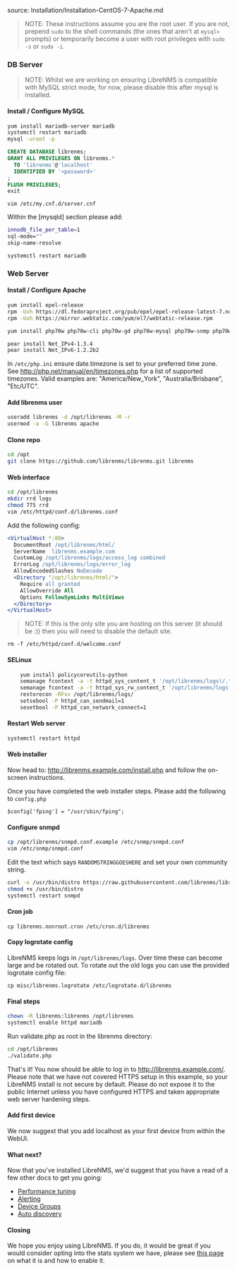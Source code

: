 source: Installation/Installation-CentOS-7-Apache.md
> NOTE: These instructions assume you are the root user.  If you are not, prepend `sudo` to the shell commands (the ones that aren't at `mysql>` prompts) or temporarily become a user with root privileges with `sudo -s` or `sudo -i`.

### DB Server ###

> NOTE: Whilst we are working on ensuring LibreNMS is compatible with MySQL strict mode, for now, please disable this after mysql is installed.

#### Install / Configure MySQL
```bash
yum install mariadb-server mariadb
systemctl restart mariadb
mysql -uroot -p
```

```sql
CREATE DATABASE librenms;
GRANT ALL PRIVILEGES ON librenms.*
  TO 'librenms'@'localhost'
  IDENTIFIED BY '<password>'
;
FLUSH PRIVILEGES;
exit
```

`vim /etc/my.cnf.d/server.cnf`

Within the [mysqld] section please add:

```bash
innodb_file_per_table=1
sql-mode=""
skip-name-resolve
```

```systemctl restart mariadb```

### Web Server ###

#### Install / Configure Apache

```bash
yum install epel-release
rpm -Uvh https://dl.fedoraproject.org/pub/epel/epel-release-latest-7.noarch.rpm
rpm -Uvh https://mirror.webtatic.com/yum/el7/webtatic-release.rpm

yum install php70w php70w-cli php70w-gd php70w-mysql php70w-snmp php70w-pear php70w-curl php70w-common httpd net-snmp mariadb ImageMagick jwhois nmap mtr rrdtool MySQL-python net-snmp-utils cronie php70w-mcrypt fping git

pear install Net_IPv4-1.3.4
pear install Net_IPv6-1.2.2b2
```

In `/etc/php.ini` ensure date.timezone is set to your preferred time zone.  See http://php.net/manual/en/timezones.php for a list of supported timezones.  Valid examples are: "America/New_York", "Australia/Brisbane", "Etc/UTC".

#### Add librenms user

```bash
useradd librenms -d /opt/librenms -M -r
usermod -a -G librenms apache
```

#### Clone repo

```bash
cd /opt
git clone https://github.com/librenms/librenms.git librenms
```

#### Web interface

```bash
cd /opt/librenms
mkdir rrd logs
chmod 775 rrd
vim /etc/httpd/conf.d/librenms.conf
```

Add the following config:

```apache
<VirtualHost *:80>
  DocumentRoot /opt/librenms/html/
  ServerName  librenms.example.com
  CustomLog /opt/librenms/logs/access_log combined
  ErrorLog /opt/librenms/logs/error_log
  AllowEncodedSlashes NoDecode
  <Directory "/opt/librenms/html/">
    Require all granted
    AllowOverride All
    Options FollowSymLinks MultiViews
  </Directory>
</VirtualHost>
```

> NOTE: If this is the only site you are hosting on this server (it should be :)) then you will need to disable the default site.

`rm -f /etc/httpd/conf.d/welcome.conf`

#### SELinux

```bash
    yum install policycoreutils-python
    semanage fcontext -a -t httpd_sys_content_t '/opt/librenms/logs(/.*)?'
    semanage fcontext -a -t httpd_sys_rw_content_t '/opt/librenms/logs(/.*)?'
    restorecon -RFvv /opt/librenms/logs/
    setsebool -P httpd_can_sendmail=1
    sesetbool -P httpd_can_network_connect=1
```

#### Restart Web server

```bash
systemctl restart httpd
```

#### Web installer

Now head to: http://librenms.example.com/install.php and follow the on-screen instructions.

Once you have completed the web installer steps. Please add the following to `config.php`

`$config['fping'] = "/usr/sbin/fping";`

#### Configure snmpd

```bash
cp /opt/librenms/snmpd.conf.example /etc/snmp/snmpd.conf
vim /etc/snmp/snmpd.conf
```

Edit the text which says `RANDOMSTRINGGOESHERE` and set your own community string.

```bash
curl -o /usr/bin/distro https://raw.githubusercontent.com/librenms/librenms-agent/master/snmp/distro
chmod +x /usr/bin/distro
systemctl restart snmpd
```

#### Cron job

`cp librenms.nonroot.cron /etc/cron.d/librenms`

#### Copy logrotate config

LibreNMS keeps logs in `/opt/librenms/logs`. Over time these can become large and be rotated out.  To rotate out the old logs you can use the provided logrotate config file:

    cp misc/librenms.logrotate /etc/logrotate.d/librenms

#### Final steps

```bash
chown -R librenms:librenms /opt/librenms
systemctl enable httpd mariadb
```

Run validate.php as root in the librenms directory:

```bash
cd /opt/librenms
./validate.php
```

That's it!  You now should be able to log in to http://librenms.example.com/.  Please note that we have not covered HTTPS setup in this example, so your LibreNMS install is not secure by default.  Please do not expose it to the public Internet unless you have configured HTTPS and taken appropriate web server hardening steps.

#### Add first device

We now suggest that you add localhost as your first device from within the WebUI.

#### What next?

Now that you've installed LibreNMS, we'd suggest that you have a read of a few other docs to get you going:

 - [Performance tuning](http://docs.librenms.org/Support/Performance)
 - [Alerting](http://docs.librenms.org/Extensions/Alerting/)
 - [Device Groups](http://docs.librenms.org/Extensions/Device-Groups/)
 - [Auto discovery](http://docs.librenms.org/Extensions/Auto-Discovery/)

#### Closing

We hope you enjoy using LibreNMS. If you do, it would be great if you would consider opting into the stats system we have, please see [this page](http://docs.librenms.org/General/Callback-Stats-and-Privacy/) on what it is and how to enable it.
